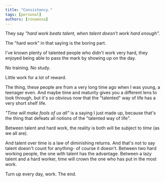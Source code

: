 ```yaml
---
title: "Consistency."
tags: [personal]
authors: [ronamosa]
---
```


They say _"hard work beats talent, when talent doesn't work hard enough"._

The "hard work" in that saying is the boring part.

I've known plenty of talented people who didn't work very hard, they enjoyed being able to pass the mark by showing up on the day.

No training. No study.

Little work for a lot of reward.

The thing, these people are from a very long time ago when I was young, a teenager even. And maybe time and maturity gives you a different lens to look through, but it's so obvious now that the "talented" way of life has a very short shelf life.

_"Time will make fools of us all"_ is a saying I just made up, because that's the thing that defeats all notions of the "talented way of life".

Between talent and hard work, the reality is both will be subject to _time_ (as we all are).

And talent over time is a law of diminishing returns. And that's not to say talent doesn't count for anything- of course it doesn't. Between two hard working people, the one with talent has the advantage. Between a lazy talent and a hard worker, time will crown the one who has put in the most work.

Turn up every day, work. The end.
